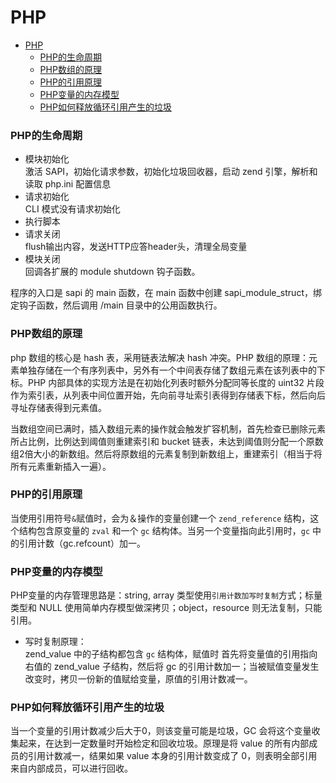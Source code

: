 # PHP

- [PHP](#PHP)
  - [PHP的生命周期](#PHP的生命周期)
  - [PHP数组的原理](#PHP数组的原理)
  - [PHP的引用原理](#PHP的引用原理)
  - [PHP变量的内存模型](#PHP变量的内存模型)
  - [PHP如何释放循环引用产生的垃圾](#PHP如何释放循环引用产生的垃圾)

### PHP的生命周期
- 模块初始化   
激活 SAPI，初始化请求参数，初始化垃圾回收器，启动 zend 引擎，解析和读取 php.ini 配置信息
- 请求初始化   
CLI 模式没有请求初始化
- 执行脚本
- 请求关闭   
flush输出内容，发送HTTP应答header头，清理全局变量
- 模块关闭   
回调各扩展的 module shutdown 钩子函数。

程序的入口是 sapi 的 main 函数，在 main 函数中创建 sapi_module_struct，绑定钩子函数，然后调用 /main 目录中的公用函数执行。

### PHP数组的原理
php 数组的核心是 hash 表，采用链表法解决 hash 冲突。PHP 数组的原理：元素单独存储在一个有序列表中，另外有一个中间表存储了数组元素在该列表中的下标。PHP 内部具体的实现方法是在初始化列表时额外分配同等长度的 uint32 片段作为索引表，从列表中间位置开始，先向前寻址索引表得到存储表下标，然后向后寻址存储表得到元素值。

当数组空间已满时，插入数组元素的操作就会触发扩容机制，首先检查已删除元素所占比例，比例达到阈值则重建索引和 bucket 链表，未达到阈值则分配一个原数组2倍大小的新数组。然后将原数组的元素复制到新数组上，重建索引（相当于将所有元素重新插入一遍）。

### PHP的引用原理
当使用引用符号`&`赋值时，会为＆操作的变量创建一个 `zend_reference` 结构，这个结构包含原变量的 `zval` 和一个 `gc` 结构体。当另一个变量指向此引用时，`gc` 中的引用计数（gc.refcount）加一。

### PHP变量的内存模型
PHP变量的内存管理思路是：string, array 类型使用`引用计数加写时复制`方式；标量类型和 NULL 使用简单内存模型做深拷贝；object，resource 则无法复制，只能引用。   
- 写时复制原理：   
zend_value 中的子结构都包含 `gc` 结构体，赋值时 首先将变量值的引用指向右值的 zend_value 子结构，然后将 gc 的引用计数加一；当被赋值变量发生改变时，拷贝一份新的值赋给变量，原值的引用计数减一。

### PHP如何释放循环引用产生的垃圾
当一个变量的引用计数减少后大于0，则该变量可能是垃圾，GC 会将这个变量收集起来，在达到一定数量时开始检定和回收垃圾。原理是将 value 的所有内部成员的引用计数减一，结果如果 value 本身的引用计数变成了 0，则表明全部引用来自内部成员，可以进行回收。
